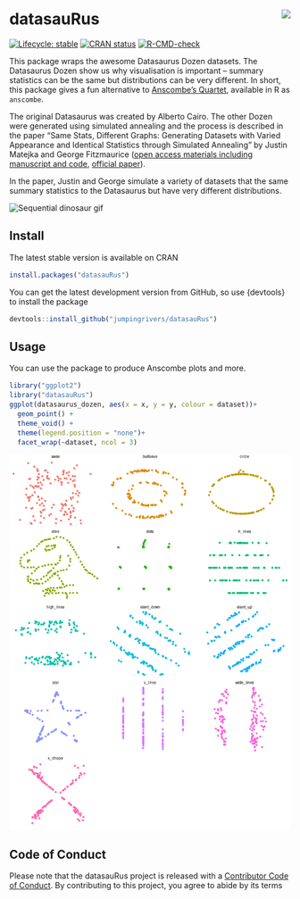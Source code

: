 
<!-- README.md is generated from README.Rmd. Please edit that file -->

# datasauRus <img src="man/figures/logo.png" align="right" />

<!-- badges: start -->

[![Lifecycle:
stable](https://img.shields.io/badge/lifecycle-stable-brightgreen.svg)](https://lifecycle.r-lib.org/articles/stages.html#stable)
[![CRAN
status](https://www.r-pkg.org/badges/version/datasauRus)](https://CRAN.R-project.org/package=datasauRus)
[![R-CMD-check](https://github.com/jumpingrivers/datasauRus/workflows/R-CMD-check/badge.svg)](https://github.com/jumpingrivers/datasauRus/actions)
<!-- badges: end -->

This package wraps the awesome Datasaurus Dozen datasets. The Datasaurus
Dozen show us why visualisation is important – summary statistics can be
the same but distributions can be very different. In short, this package
gives a fun alternative to [Anscombe’s
Quartet](https://en.wikipedia.org/wiki/Anscombe%27s_quartet), available
in R as `anscombe`.

The original Datasaurus was created by Alberto Cairo. The other Dozen
were generated using simulated annealing and the process is described in
the paper “Same Stats, Different Graphs: Generating Datasets with Varied
Appearance and Identical Statistics through Simulated Annealing” by
Justin Matejka and George Fitzmaurice ([open access materials including
manuscript and
code](https://www.research.autodesk.com/publications/same-stats-different-graphs/),
[official paper](https://doi.org/10.1145/3025453.3025912)).

In the paper, Justin and George simulate a variety of datasets that the
same summary statistics to the Datasaurus but have very different
distributions.

<img src="https://damassets.autodesk.net/content/dam/autodesk/research/publications-assets/gifs/same-stats-different-graphs/DinoSequentialSmaller.gif" title="Sequential dinosaur gif" alt="Sequential dinosaur gif" width="600px" />

## Install

The latest stable version is available on CRAN

``` r
install.packages("datasauRus")
```

You can get the latest development version from GitHub, so use
{devtools} to install the package

``` r
devtools::install_github("jumpingrivers/datasauRus")
```

## Usage

You can use the package to produce Anscombe plots and more.

``` r
library("ggplot2")
library("datasauRus")
ggplot(datasaurus_dozen, aes(x = x, y = y, colour = dataset))+
  geom_point() +
  theme_void() +
  theme(legend.position = "none")+
  facet_wrap(~dataset, ncol = 3)
```

![](man/figures/datasets-1.png)<!-- -->

## Code of Conduct

Please note that the datasauRus project is released with a [Contributor
Code of
Conduct](https://jumpingrivers.github.io/datasauRus/CODE_OF_CONDUCT.html).
By contributing to this project, you agree to abide by its terms
